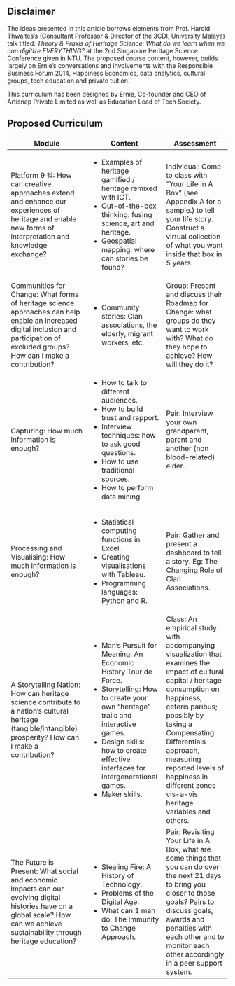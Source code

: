 ## Disclaimer
The ideas presented in this article borrows elements from Prof. Harold Thwaites’s (Consultant Professor & Director of the 3CDI, University Malaya) talk titled: *Theory & Praxis of Heritage Science: What do we learn when we can digitize EVERYTHING?* at the 2nd Singapore Heritage Science Conference given in NTU. The proposed course content, however, builds largely on Ernie’s conversations and involvements with the Responsible Business Forum 2014, Happiness Economics, data analytics, cultural groups, tech education and private tuition.

This curriculum has been designed by Ernie, Co-founder and CEO of Artisnap Private Limited as well as Education Lead of Tech Society.

## Proposed Curriculum

|Module  |Content  |Assessment|
| ------------- | ----------- | ------------- |
| Platform 9 ¾: How can creative approaches extend and enhance our experiences of heritage and enable new forms of interpretation and knowledge exchange?     |  <ul><li>Examples of heritage gamified / heritage remixed with ICT.</li><li>Out-of-the-box thinking: fusing science, art and heritage.</li><li>Geospatial mapping: where can stories be found?</li></ul>|Individual: Come to class with “Your Life in A Box” (see Appendix A for a sample.) to tell your life story. Construct a virtual collection of what you want inside that box in 5 years.|
| Communities for Change: What forms of heritage science approaches can help enable an increased digital inclusion and participation of excluded groups? How can I make a contribution?     |  <ul><li>Community stories: Clan associations, the elderly, migrant workers, etc.</li></ul>|Group: Present and discuss their Roadmap for Change: what groups do they want to work with? What do they hope to achieve? How will they do it?|
| Capturing: How much information is enough?|  <ul><li>How to talk to different audiences.</li><li>How to build trust and rapport.</li><li>Interview techniques: how to ask good questions.</li><li>How to use traditional sources.</li><li>How to perform data mining.</li></ul>|Pair: Interview your own grandparent, parent and another (non blood-related) elder.|
| Processing and Visualising: How much information is enough?|  <ul><li>Statistical computing functions in Excel.</li><li>Creating visualisations with Tableau.</li><li>Programming languages: Python and R.</li></ul>|Pair: Gather and present a dashboard to tell a story. Eg: The Changing Role of Clan Associations.|
| A Storytelling Nation: How can heritage science contribute to a nation’s cultural heritage (tangible/intangible) prosperity? How can I make a contribution?|<ul><li>Man’s Pursuit for Meaning: An Economic History Tour de Force.</li><li>Storytelling: How to create your own “heritage” trails and interactive games.</li><li>Design skills: how to create effective interfaces for intergenerational games.</li><li>Maker skills.</li></ul>|Class: An empirical study with accompanying visualization that examines the impact of cultural capital / heritage consumption on happiness, ceteris paribus; possibly by taking a Compensating Differentials approach, measuring reported levels of happiness in different zones vis-a-vis heritage variables and others.|
| The Future is Present: What social and economic impacts can our evolving digital histories have on a global scale? How can we achieve sustainability through heritage education?|<ul><li>Stealing Fire: A History of Technology.</li><li>Problems of the Digital Age.</li><li>What can 1 man do: The Immunity to Change Approach.</li></ul>| Pair: Revisiting Your Life in A Box, what are some things that you can do over the next 21 days to bring you closer to those goals? Pairs to discuss goals, awards and penalties with each other and to monitor each other accordingly in a peer support system.|
